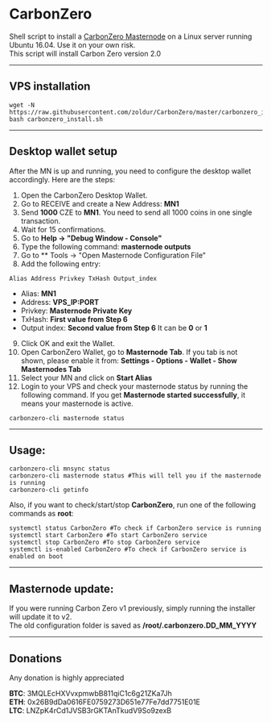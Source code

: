 # CarbonZero
Shell script to install a [CarbonZero Masternode]() on a Linux server running Ubuntu 16.04. Use it on your own risk.  
This script will install Carbon Zero version 2.0
***

## VPS installation 
```
wget -N https://raw.githubusercontent.com/zoldur/CarbonZero/master/carbonzero_install.sh
bash carbonzero_install.sh
```
***

## Desktop wallet setup

After the MN is up and running, you need to configure the desktop wallet accordingly. Here are the steps:
1. Open the CarbonZero Desktop Wallet.
2. Go to RECEIVE and create a New Address: **MN1**
3. Send **1000** CZE to **MN1**. You need to send all 1000 coins in one single transaction.
4. Wait for 15 confirmations.
5. Go to **Help -> "Debug Window - Console"**
6. Type the following command: **masternode outputs**
7. Go to  ** Tools -> "Open Masternode Configuration File"
8. Add the following entry:
```
Alias Address Privkey TxHash Output_index
```
* Alias: **MN1**
* Address: **VPS_IP:PORT**
* Privkey: **Masternode Private Key**
* TxHash: **First value from Step 6**
* Output index:  **Second value from Step 6** It can be **0** or **1**
9. Click OK and exit the Wallet.
10. Open CarbonZero Wallet, go to **Masternode Tab**. If you tab is not shown, please enable it from: **Settings - Options - Wallet - Show Masternodes Tab**
11. Select your MN and click on **Start Alias**
12. Login to your VPS and check your masternode status by running the following command. If you get **Masternode started successfully**, it means your masternode is active.
```
carbonzero-cli masternode status
```
***

## Usage:
```
carbonzero-cli mnsync status
carbonzero-cli masternode status #This will tell you if the masternode is running
carbonzero-cli getinfo
```
Also, if you want to check/start/stop **CarbonZero**, run one of the following commands as **root**:

```
systemctl status CarbonZero #To check if CarbonZero service is running
systemctl start CarbonZero #To start CarbonZero service
systemctl stop CarbonZero #To stop CarbonZero service
systemctl is-enabled CarbonZero #To check if CarbonZero service is enabled on boot
```
***

## Masternode update:

If you were running Carbon Zero v1 previously, simply running the installer will update it to v2.  
The old configuration folder is saved as **/root/.carbonzero.DD_MM_YYYY**  
***

## Donations

Any donation is highly appreciated

**BTC**: 3MQLEcHXVvxpmwbB811qiC1c6g21ZKa7Jh  
**ETH**: 0x26B9dDa0616FE0759273D651e77Fe7dd7751E01E  
**LTC**: LNZpK4rCd1JVSB3rGKTAnTkudV9So9zexB  

